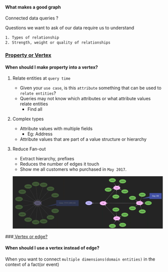#### What makes a good graph 

Connected data queries ?

Questions we want to ask of our data require us to understand

    1. Types of relationship
    2. Strength, weight or quality of relationships

### <U>Property or Vertex</U>

#### When should I make property into a vertex?

1. Relate entities at `query time`

    * Given your `use case`, is this `attribute` something that can be used to `relate entities`?
    * Queries may not know which attributes or what attribute values relate entities
        * Find all
        
2. Complex types
    
    * Attribute values with multiple fields
        * Eg: Address 
    * Attribute values that are part of a value structure or hierarchy
    
3. Reduce Fan-out

    * Extract hierarchy, prefixes
    * Reduces the number of edges it touch
    * Show me all customers who purchased in `May 2017`. 
    
    ![reduce_fanout.png](img/reduce_fanout.png)

###<U> Vertex or edge?</U>
#### When should I use a vertex instead of edge?

When you want to connect `multiple dimensions(domain entities)` in the context of a fact(or event)
